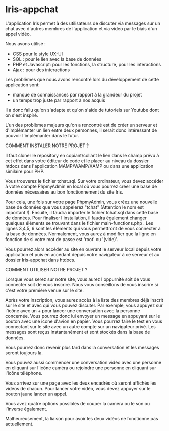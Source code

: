 # Iris-appchat

L'application Iris permet à des utilisateurs de discuter via messages sur un chat avec d'autres membres de l'application et via video par le biais d'un appel vidéo.

Nous avons utilisé : 
- CSS pour le style UX-UI
- SQL : pour le lien avec la base de données
- PHP et Javascript: pour les fonctions, la structure, pour les interactions
- Ajax : pour des interactions


Les problèmes que nous avons rencontré lors du développement de cette application sont: 

- manque de connaissances par rapport à la grandeur du projet 
- un temps trop juste par rapport à nos acquis

Il a donc fallu qu'on s'adapte et qu'on s'aide de tutoriels sur Youtube dont on s'est inspiré.

L'un des problèmes majeurs qu'on a rencontré est de créer un serveur et d'implémanter un lien entre deux personnes, il serait donc intéressant de pouvoir l'implémanter dans le futur.

COMMENT INSTALER NOTRE PROJET ?

Il faut cloner le repository en copiant/collant le lien dans le champ prévu à cet effet dans votre éditeur de code et le placer au niveau du dossier htdocs dans l'application MAMP/WAMP/XAMP ou dans une application similaire pour PHP.

Vous trouverez le fichier tchat.sql. Sur votre ordinateur, vous devez accéder à votre compte PhpmyAdmin en local où vous pourrez créer une base de données nécessaires au bon fonctionnement du site Iris.

Pour cela, une fois sur votre page PhpmyAdmin, vous créez une nouvelle base de données que vous appelerez "tchat" (Attention le nom est important !). Ensuite, il faudra importer le fichier tchat.sql dans cette base de données.
Pour finaliser l'installation, il faudra également changer quelques éléments se trouvant dans le fichier main-functions.php . Les lignes 3,4,5, 6 sont les éléments qui vous permettront de vous connecter à la base de données.
Normalement, vous aurez à modifier que la ligne en fonction de si votre mot de passe est 'root' ou '(vide)'.

Vous pourrez alors accéder au site en ouvrant le serveur local depuis votre application et puis en accédant depuis votre navigateur à ce serveur et au dossier Iris-appchat dans htdocs.


COMMENT UTILISER NOTRE PROJET ?

Lorsque vous serez sur notre site, vous aurez l'oppurnité soit de vous connecter soit de vous inscrire. Nous vous conseillons de vous inscrire si c'est votre première venue sur le site. 

Après votre inscription, vous aurez accès à la liste des membres déjà inscrit sur le site et avec qui vous pouvez discuter. Par exemple, vous appuyez sur l'icône avec un + pour lancer une conversation avec la personne concernée. Vous pourrez donc lui envoyer un message en appuyant sur le bouton avec une icone d'avion en papier. Vous pourrez faire le test en vous connectant sur le site avec un autre compte sur un navigateur privé. Les messages sont reçus instantanément et sont stockés dans la base de données.

Vous pourrez donc revenir plus tard dans la conversation et les messages seront toujours là.

Vous pouvez aussi commencer une conversation vidéo avec une personne en cliquant sur l'icône caméra ou rejoindre une personne en cliquant sur l'icône téléphone.

Vous arrivez sur une page avec les deux encadrés où seront affichés les vidéos de chacun. Pour lancer votre vidéo, vous devez appuyer sur le bouton jaune lancer un appel. 

Vous avez quatre options possibles de couper la caméra ou le son ou l'inverse également.

Malheureusement, la liaison pour avoir les deux vidéos ne fonctionne pas actuellement.









